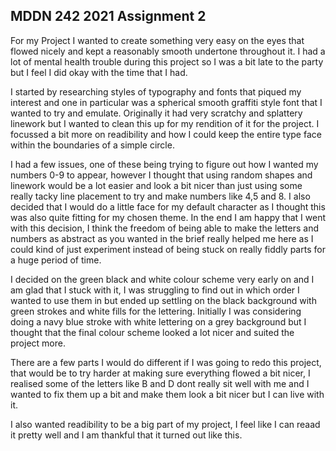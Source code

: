 ## MDDN 242 2021 Assignment 2

For my Project I wanted to create something very easy on the eyes that flowed nicely and kept a reasonably smooth undertone throughout it. I had a lot of mental health trouble during this project so I was a bit late to the party but I feel I did okay with the time that I had.

I started by researching styles of typography and fonts that piqued my interest and one in particular was a spherical smooth graffiti style font that I wanted to try and emulate. Originally it had very scratchy and splattery linework but I wanted to clean this up for my rendition of it for the project. I focussed a bit more on readibility and how I could keep the entire type face within the boundaries of a simple circle. 

I had a few issues, one of these being trying to figure out how I wanted my numbers 0-9 to appear, however I thought that using random shapes and linework would be a lot easier and look a bit nicer than just using some really tacky line placement to try and make numbers like 4,5 and 8. I also decided that I would do a little face for my default character as I thought this was also quite fitting for my chosen theme. In the end I am happy that I went with this decision, I think the freedom of being able to make the letters and numbers as abstract as you wanted in the brief really helped me here as I could kind of just experiment instead of being stuck on really fiddly parts for a huge period of time. 

I decided on the green black and white colour scheme very early on and I am glad that I stuck with it, I was struggling to find out in which order I wanted to use them in but ended up settling on the black background with green strokes and white fills for the lettering. Initially I was considering doing a navy blue stroke with white lettering on a grey background but I thought that the final colour scheme looked a lot nicer and suited the project more. 

There are a few parts I would do different if I was going to redo this project, that would be to try harder at making sure everything flowed a bit nicer, I realised some of the letters like B and D dont really sit well with me and I wanted to fix them up a bit and make them look a bit nicer but I can live with it. 

I also wanted readibility to be a big part of my project, I feel like I can reaad it pretty well and I am thankful that it turned out like this. 